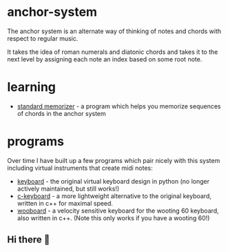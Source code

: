 # anchor-system

The anchor system is an alternate way of thinking of notes and chords with respect to regular music. 

It takes the idea of roman numerals and diatonic chords and takes it to the next level by assigning each note an index based on some root note.

# learning

* [standard memorizer](https://github.com/anchor-system/standard-memorizer) - a program which helps you memorize sequences of chords in the anchor system

# programs

Over time I have built up a few programs which pair nicely with this system including virtual instruments that create midi notes:

* [keyboard](https://github.com/anchor-system/keyboard) - the original virtual keyboard design in python (no longer actively maintained, but still works!)
* [c-keyboard](https://github.com/anchor-system/keyboard) - a more lightweight alternative to the original keyboard, written in c++ for maximal speed.
* [wooboard](https://github.com/anchor-system/wooboard) - a velocity sensitive keyboard for the wooting 60 keyboard, also written in c++. (Note this only works if you have a wooting 60!)
## Hi there 👋

<!--

**Here are some ideas to get you started:**

🙋‍♀️ A short introduction - what is your organization all about?
🌈 Contribution guidelines - how can the community get involved?
👩‍💻 Useful resources - where can the community find your docs? Is there anything else the community should know?
🍿 Fun facts - what does your team eat for breakfast?
🧙 Remember, you can do mighty things with the power of [Markdown](https://docs.github.com/github/writing-on-github/getting-started-with-writing-and-formatting-on-github/basic-writing-and-formatting-syntax)
-->
